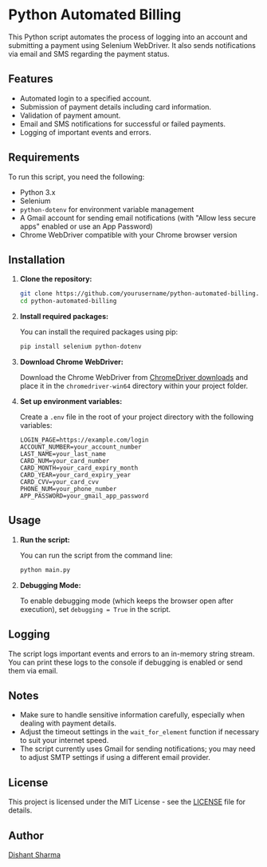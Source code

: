# Python Automated Billing

This Python script automates the process of logging into an account and submitting a payment using Selenium WebDriver. It also sends notifications via email and SMS regarding the payment status.

## Features

- Automated login to a specified account.
- Submission of payment details including card information.
- Validation of payment amount.
- Email and SMS notifications for successful or failed payments.
- Logging of important events and errors.

## Requirements

To run this script, you need the following:

- Python 3.x
- Selenium
- `python-dotenv` for environment variable management
- A Gmail account for sending email notifications (with "Allow less secure apps" enabled or use an App Password)
- Chrome WebDriver compatible with your Chrome browser version

## Installation

1. **Clone the repository:**

   ```bash
   git clone https://github.com/yourusername/python-automated-billing.git
   cd python-automated-billing
   ```

2. **Install required packages:**

   You can install the required packages using pip:

   ```bash
   pip install selenium python-dotenv
   ```

3. **Download Chrome WebDriver:**

   Download the Chrome WebDriver from [ChromeDriver downloads](https://sites.google.com/chromium.org/driver/) and place it in the `chromedriver-win64` directory within your project folder.

4. **Set up environment variables:**

   Create a `.env` file in the root of your project directory with the following variables:

   ```plaintext
   LOGIN_PAGE=https://example.com/login
   ACCOUNT_NUMBER=your_account_number
   LAST_NAME=your_last_name
   CARD_NUM=your_card_number
   CARD_MONTH=your_card_expiry_month
   CARD_YEAR=your_card_expiry_year
   CARD_CVV=your_card_cvv
   PHONE_NUM=your_phone_number
   APP_PASSWORD=your_gmail_app_password
   ```

## Usage

1. **Run the script:**

   You can run the script from the command line:

   ```bash
   python main.py
   ```

2. **Debugging Mode:**

   To enable debugging mode (which keeps the browser open after execution), set `debugging = True` in the script.

## Logging

The script logs important events and errors to an in-memory string stream. You can print these logs to the console if debugging is enabled or send them via email.

## Notes

- Make sure to handle sensitive information carefully, especially when dealing with payment details.
- Adjust the timeout settings in the `wait_for_element` function if necessary to suit your internet speed.
- The script currently uses Gmail for sending notifications; you may need to adjust SMTP settings if using a different email provider.

## License

This project is licensed under the MIT License - see the [LICENSE](LICENSE) file for details.

## Author

[Dishant Sharma](https://github.com/sharmadishant04)
